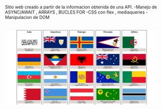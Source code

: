 Sitio web creado a partir de la informacion obtenida de una API.
-Manejo de ASYNC/AWAIT , ARRAYS , BUCLES FOR
-CSS con flex , mediaqueries
-Manipulacion de DOM
<br>
<br>
<br>
![SitioWeb](https://github.com/KevinDiazz/Continentes/blob/main/Captura%20de%20pantalla%202023-05-03%20222145.png)
